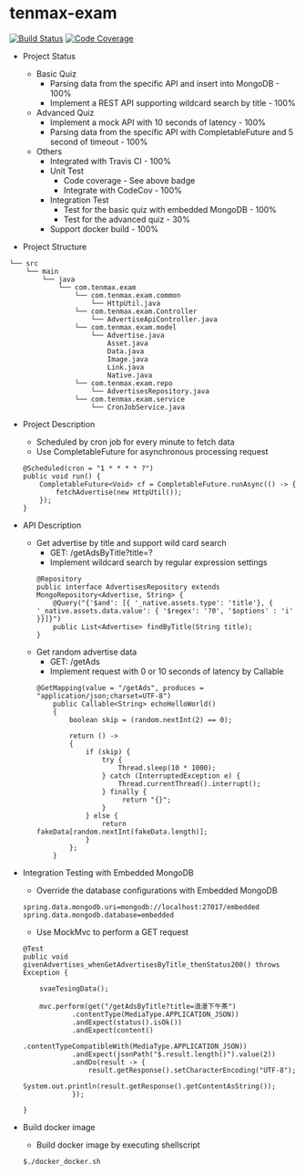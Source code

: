 # tenmax-exam

[![Build Status](https://travis-ci.org/heretse/tenmax-exam.svg?branch=master)](https://travis-ci.org/heretse/tenmax-exam)
[![Code Coverage](https://img.shields.io/codecov/c/github/heretse/tenmax-exam/master.svg)](https://codecov.io/github/heretse/tenmax-exam?branch=master)

* Project Status
    - Basic Quiz
        * Parsing data from the specific API and insert into MongoDB - 100%
        * Implement a REST API supporting wildcard search by title   - 100%
    - Advanced Quiz
        * Implement a mock API with 10 seconds of latency - 100%
        * Parsing data from the specific API with CompletableFuture and 5 second of timeout - 100%  
    - Others
        * Integrated with Travis CI - 100%
        * Unit Test
            - Code coverage - See above badge
            - Integrate with CodeCov - 100% 
        * Integration Test
            - Test for the basic quiz with embedded MongoDB - 100%
            - Test for the advanced quiz - 30%
        * Support docker build - 100%  
        
* Project Structure
```
└── src
    └── main
        └── java
            └── com.tenmax.exam
                └── com.tenmax.exam.common
                    └── HttpUtil.java
                └── com.tenmax.exam.Controller
                    └── AdvertiseApiController.java
                └── com.tenmax.exam.model
                    └── Advertise.java
                        Asset.java
                        Data.java
                        Image.java
                        Link.java
                        Native.java
                └── com.tenmax.exam.repo
                    └── AdvertisesRepository.java
                └── com.tenmax.exam.service
                    └── CronJobService.java
```

* Project Description

    - Scheduled by cron job for every minute to fetch data
    - Use CompletableFuture for asynchronous processing request
    ```
    @Scheduled(cron = "1 * * * * ?")
    public void run() {
        CompletableFuture<Void> cf = CompletableFuture.runAsync(() -> {
            fetchAdvertise(new HttpUtil());
        });
    }
    ```
  
* API Description
    - Get advertise by title and support wild card search
        * GET: /getAdsByTitle?title=?
        * Implement wildcard search by regular expression settings 
        ```
        @Repository
        public interface AdvertisesRepository extends MongoRepository<Advertise, String> {
            @Query("{'$and': [{ '_native.assets.type': 'title'}, { '_native.assets.data.value': { '$regex': '?0', '$options' : 'i' }}]}")
            public List<Advertise> findByTitle(String title);
        }
        ```
    - Get random advertise data
        * GET: /getAds
        * Implement request with 0 or 10 seconds of latency by Callable
        ```
        @GetMapping(value = "/getAds", produces = "application/json;charset=UTF-8")
            public Callable<String> echoHelloWorld()
            {
                boolean skip = (random.nextInt(2) == 0);
        
                return () ->
                {
                    if (skip) {
                        try {
                            Thread.sleep(10 * 1000);
                        } catch (InterruptedException e) {
                            Thread.currentThread().interrupt();
                        } finally {
                             return "{}";
                        }
                    } else {
                        return fakeData[random.nextInt(fakeData.length)];
                    }
                };
            }
        ``` 

* Integration Testing with Embedded MongoDB

    - Override the database configurations with Embedded MongoDB
    ```
    spring.data.mongodb.uri=mongodb://localhost:27017/embedded
    spring.data.mongodb.database=embedded
    ```
  
    - Use MockMvc to perform a GET request  
    ```
    @Test
    public void givenAdvertises_whenGetAdvertisesByTitle_thenStatus200() throws Exception {

        svaeTesingData();

        mvc.perform(get("/getAdsByTitle?title=浪漫下午茶")
                .contentType(MediaType.APPLICATION_JSON))
                .andExpect(status().isOk())
                .andExpect(content()
                        .contentTypeCompatibleWith(MediaType.APPLICATION_JSON))
                .andExpect(jsonPath("$.result.length()").value(2))
                .andDo(result -> {
                    result.getResponse().setCharacterEncoding("UTF-8");
                    System.out.println(result.getResponse().getContentAsString());
                });

    }
    ```
  
* Build docker image
    - Build docker image by executing shellscript
    ```
    $./docker_docker.sh
    ```